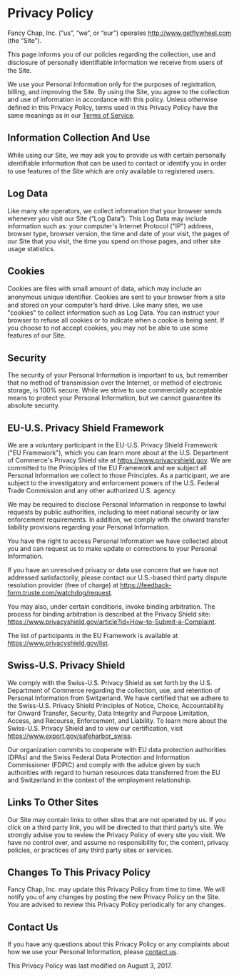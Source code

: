 # Privacy Policy

Fancy Chap, Inc. (“us”, “we”, or “our”) operates http://www.getflywheel.com (the “Site”).

This page informs you of our policies regarding the collection, use and disclosure of personally identiﬁable information we receive from users of the Site.

We use your Personal Information only for the purposes of registration, billing, and improving the Site. By using the Site, you agree to the collection and use of information in accordance with this policy. Unless otherwise deﬁned in this Privacy Policy, terms used in this Privacy Policy have the same meanings as in our [Terms of Service](http://getflywheel.com/terms-of-service/).

## Information Collection And Use

While using our Site, we may ask you to provide us with certain personally identiﬁable information that can be used to contact or identify you in order to use features of the Site which are only available to registered users.

## Log Data

Like many site operators, we collect information that your browser sends whenever you visit our Site (“Log Data”). This Log Data may include information such as: your computer's Internet Protocol ("IP") address, browser type, browser version, the time and date of your visit, the pages of our Site that you visit, the time you spend on those pages, and other site usage statistics.

## Cookies

Cookies are ﬁles with small amount of data, which may include an anonymous unique identiﬁer. Cookies are sent to your browser from a site and stored on your computer’s hard drive. Like many sites, we use "cookies" to collect information such as Log Data. You can instruct your browser to refuse all cookies or to indicate when a cookie is being sent. If you choose to not accept cookies, you may not be able to use some features of our Site.

## Security

The security of your Personal Information is important to us, but remember that no method of transmission over the Internet, or method of electronic storage, is 100% secure. While we strive to use commercially acceptable means to protect your Personal Information, but we cannot guarantee its absolute security.

## EU-U.S. Privacy Shield Framework

We are a voluntary participant in the EU-U.S. Privacy Shield Framework ("EU Framework"), which you can learn more about at the U.S. Department of Commerce's Privacy Shield site at https://www.privacyshield.gov. We are committed to the Principles of the EU Framework and we subject all Personal Information we collect to those Principles. As a participant, we are subject to the investigatory and enforcement powers of the U.S. Federal Trade Commission and any other authorized U.S. agency.

We may be required to disclose Personal Information in response to lawful requests by public authorities, including to meet national security or law enforcement requirements. In addition, we comply with the onward transfer liability provisions regarding your Personal Information.

You have the right to access Personal Information we have collected about you and can request us to make update or corrections to your Personal Information.

If you have an unresolved privacy or data use concern that we have not addressed satisfactorily, please contact our U.S.-based third party dispute resolution provider (free of charge) at https://feedback-form.truste.com/watchdog/request.

You may also, under certain conditions, invoke binding arbitration. The process for binding arbitration is described at the Privacy Shield site: https://www.privacyshield.gov/article?id=How-to-Submit-a-Complaint.

The list of participants in the EU Framework is available at https://www.privacyshield.gov/list.

## Swiss-U.S. Privacy Shield

We comply with the Swiss-U.S. Privacy Shield as set forth by the U.S. Department of Commerce regarding the collection, use, and retention of Personal Information from Switzerland. We have certified that we adhere to the Swiss-U.S. Privacy Shield Principles of Notice, Choice, Accountability for Onward Transfer, Security, Data Integrity and Purpose Limitation, Access, and Recourse, Enforcement, and Liability. To learn more about the Swiss-U.S. Privacy Shield and to view our certification, visit https://www.export.gov/safeharbor_swiss.

Our organization commits to cooperate with EU data protection authorities (DPAs) and the Swiss Federal Data Protection and Information Commissioner (FDPIC) and comply with the advice given by such authorities with regard to human resources data transferred from the EU and Switzerland in the context of the employment relationship.

## Links To Other Sites

Our Site may contain links to other sites that are not operated by us. If you click on a third party link, you will be directed to that third party’s site. We strongly advise you to review the Privacy Policy of every site you visit. We have no control over, and assume no responsibility for, the content, privacy policies, or practices of any third party sites or services.

## Changes To This Privacy Policy

Fancy Chap, Inc. may update this Privacy Policy from time to time. We will notify you of any changes by posting the new Privacy Policy on the Site. You are advised to review this Privacy Policy periodically for any changes.

## Contact Us

If you have any questions about this Privacy Policy or any complaints about how we use your Personal Information, please [contact us](mailto:hello@getflywheel.com).

This Privacy Policy was last modified on August 3, 2017.